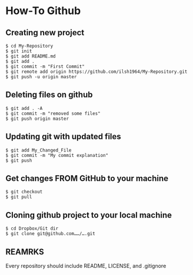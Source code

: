 # How-To Github

## Creating new project
    $ cd My-Repository
    $ git init                    
    $ git add README.md			
    $ git add .                  
    $ git commit -m "First Commit"
    $ git remote add origin https://github.com/ilsh1964/My-Repository.git
    $ git push -u origin master 


## Deleting files on github
    $ git add . -A 
    $ git commit -m "removed some files"
    $ git push origin master


## Updating git with updated files
    $ git add My_Changed_File
    $ git commit -m "My commit explanation"
    $ git push


## Get changes FROM GitHub to your machine
    $ git checkout
    $ git pull


## Cloning github project to your local machine
    $ cd Dropbox/Git dir
    $ git clone git@github.com……/….git

               
## REAMRKS
Every repository should include README, LICENSE, and .gitignore




